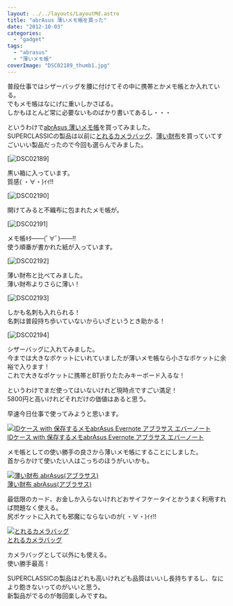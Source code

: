 ```yaml
---
layout: ../../layouts/LayoutMd.astro
title: "abrAsus 薄いメモ帳を買った"
date: "2012-10-03"
categories: 
  - "gadget"
tags: 
  - "abrasus"
  - "薄いメモ帳"
coverImage: "DSC02189_thumb1.jpg"
---
```


普段仕事ではシザーバッグを腰に付けてその中に携帯とかメモ帳とか入れている。  
でもメモ帳はなにげに重いしかさばる。  
しかもほとんど常に必要ないものばかり書いてあるし・・・

というわけで[abrAsus 薄いメモ帳](http://superclassic.jp/?pid=37551339)を買ってみました。  
SUPERCLASSICの製品は以前に[とれるカメラバッグ](http://superclassic.jp/?pid=31040793)、[薄い財布](http://superclassic.jp/?pid=16355432)を買っていてすごいいい製品だったので今回も選らんでみました。

[![DSC02189](/wp/images/DSC02189_thumb.jpg "DSC02189")]

黒い箱に入っています。  
質感( ・∀・)ｲｲ!!

[![DSC02190](/wp/images/DSC02190_thumb.jpg "DSC02190")]

開けてみると不織布に包まれたメモ帳が。

[![DSC02191](/wp/images/DSC02191_thumb.jpg "DSC02191")]

メモ帳ｷﾀ――(ﾟ∀ﾟ)――!!  
使う順番が書かれた紙が入っています。

[![DSC02192](/wp/images/DSC02192_thumb.jpg "DSC02192")]

薄い財布と比べてみました。  
薄い財布よりさらに薄い！

[![DSC02193](/wp/images/DSC02193_thumb.jpg "DSC02193")]

しかも名刺も入れられる！  
名刺は普段持ち歩いていないからいざというとき助かる！

[![DSC02194](/wp/images/DSC02194_thumb.jpg "DSC02194")]

シザーバッグに入れてみました。  
今までは大きなポケットにいれていましたが薄いメモ帳なら小さなポケットに余裕で入ります！  
これで大きなポケットに携帯とBT折りたたみキーボード入るな！

というわけでまだ使ってはいないけれど現時点ですごい満足！  
5800円と高いけれどそれだけの価値はあると思う。

早速今日仕事で使ってみようと思います。

[![IDケース with 保存するメモabrAsus Evernote アブラサス エバーノート](/wp/images/31jJ01DlkzL._SL75_.jpg)  
IDケース with 保存するメモabrAsus Evernote アブラサス エバーノート  
](https://www.amazon.co.jp/exec/obidos/ASIN/B0063CKFU4/mizuka123-22/ref=nosim)

メモ帳としての使い勝手の良さから薄いメモ帳にすることにしました。  
首からかけて使いたい人はこっちのほうがいいかも。

[![薄い財布 abrAsus(アブラサス)](/wp/images/319XaHxeCUL._SL75_.jpg)  
薄い財布 abrAsus(アブラサス)  
](https://www.amazon.co.jp/exec/obidos/ASIN/B007ID02Q4/mizuka123-22/ref=nosim)

最低限のカード、お金しか入らないけれどおサイフケータイとかうまく利用すれば問題なく使える。  
尻ポケットに入れても邪魔にならないのが( ・∀・)ｲｲ!!

[![とれるカメラバッグ](/wp/images/417vp4RSUCL._SL75_.jpg)  
とれるカメラバッグ  
](https://www.amazon.co.jp/exec/obidos/ASIN/B0063D6HDM/mizuka123-22/ref=nosim)

カメラバッグとして以外にも使える。  
使い勝手最高！

SUPERCLASSICの製品はどれも高いけれども品質はいいし長持ちするし、なにより飽きないってのがいいと思う。  
新製品がでるのが毎回楽しみですね。
